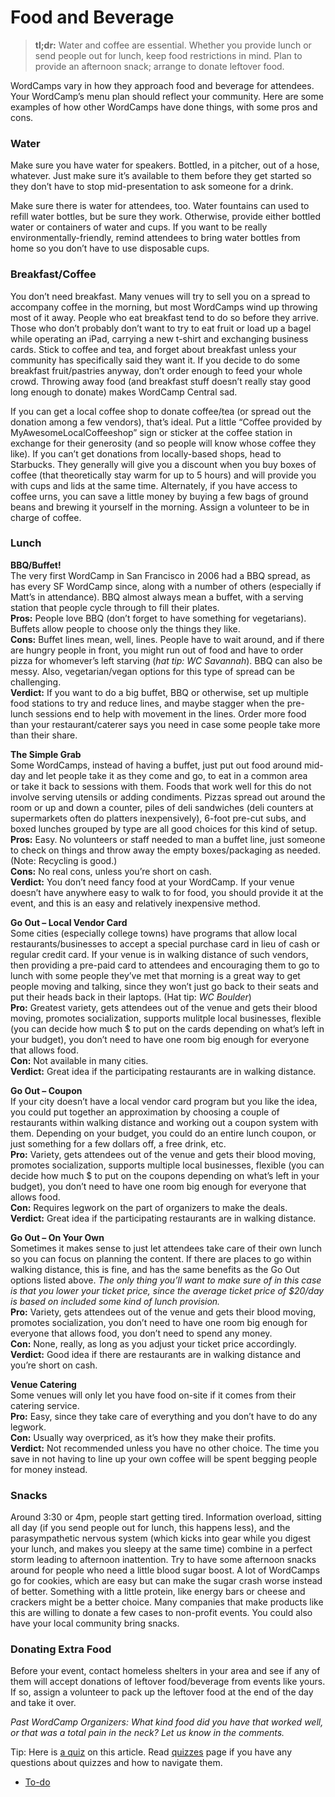 # Food and Beverage

> **tl;dr:** Water and coffee are essential. Whether you provide lunch or send people out for lunch, keep food restrictions in mind. Plan to provide an afternoon snack; arrange to donate leftover food.

WordCamps vary in how they approach food and beverage for attendees. Your WordCamp’s menu plan should reflect your community. Here are some examples of how other WordCamps have done things, with some pros and cons.

### Water

Make sure you have water for speakers. Bottled, in a pitcher, out of a hose, whatever. Just make sure it’s available to them before they get started so they don’t have to stop mid-presentation to ask someone for a drink.

Make sure there is water for attendees, too. Water fountains can used to refill water bottles, but be sure they work. Otherwise, provide either bottled water or containers of water and cups. If you want to be really environmentally-friendly, remind attendees to bring water bottles from home so you don’t have to use disposable cups.

### Breakfast/Coffee

You don’t need breakfast. Many venues will try to sell you on a spread to accompany coffee in the morning, but most WordCamps wind up throwing most of it away. People who eat breakfast tend to do so before they arrive. Those who don’t probably don’t want to try to eat fruit or load up a bagel while operating an iPad, carrying a new t-shirt and exchanging business cards. Stick to coffee and tea, and forget about breakfast unless your community has specifically said they want it. If you decide to do some breakfast fruit/pastries anyway, don’t order enough to feed your whole crowd. Throwing away food (and breakfast stuff doesn’t really stay good long enough to donate) makes WordCamp Central sad.

If you can get a local coffee shop to donate coffee/tea (or spread out the donation among a few vendors), that’s ideal. Put a little “Coffee provided by MyAwesomeLocalCoffeeshop” sign or sticker at the coffee station in exchange for their generosity (and so people will know whose coffee they like). If you can’t get donations from locally-based shops, head to Starbucks. They generally will give you a discount when you buy boxes of coffee (that theoretically stay warm for up to 5 hours) and will provide you with cups and lids at the same time. Alternately, if you have access to coffee urns, you can save a little money by buying a few bags of ground beans and brewing it yourself in the morning. Assign a volunteer to be in charge of coffee.

### Lunch

**BBQ/Buffet!**  
The very first WordCamp in San Francisco in 2006 had a BBQ spread, as has every SF WordCamp since, along with a number of others (especially if Matt’s in attendance). BBQ almost always mean a buffet, with a serving station that people cycle through to fill their plates.  
**Pros:** People love BBQ (don’t forget to have something for vegetarians). Buffets allow people to choose only the things they like.  
**Cons:** Buffet lines mean, well, lines. People have to wait around, and if there are hungry people in front, you might run out of food and have to order pizza for whomever’s left starving (*hat tip: WC Savannah*). BBQ can also be messy. Also, vegetarian/vegan options for this type of spread can be challenging.  
**Verdict:** If you want to do a big buffet, BBQ or otherwise, set up multiple food stations to try and reduce lines, and maybe stagger when the pre-lunch sessions end to help with movement in the lines. Order more food than your restaurant/caterer says you need in case some people take more than their share.

**The Simple Grab**  
Some WordCamps, instead of having a buffet, just put out food around mid-day and let people take it as they come and go, to eat in a common area or take it back to sessions with them. Foods that work well for this do not involve serving utensils or adding condiments. Pizzas spread out around the room or up and down a counter, piles of deli sandwiches (deli counters at supermarkets often do platters inexpensively), 6-foot pre-cut subs, and boxed lunches grouped by type are all good choices for this kind of setup.  
**Pros:** Easy. No volunteers or staff needed to man a buffet line, just someone to check on things and throw away the empty boxes/packaging as needed. (Note: Recycling is good.)  
**Cons:** No real cons, unless you’re short on cash.  
**Verdict:** You don’t need fancy food at your WordCamp. If your venue doesn’t have anywhere easy to walk to for food, you should provide it at the event, and this is an easy and relatively inexpensive method.

**Go Out – Local Vendor Card**  
Some cities (especially college towns) have programs that allow local restaurants/businesses to accept a special purchase card in lieu of cash or regular credit card. If your venue is in walking distance of such vendors, then providing a pre-paid card to attendees and encouraging them to go to lunch with some people they’ve met that morning is a great way to get people moving and talking, since they won’t just go back to their seats and put their heads back in their laptops. (Hat tip: *WC Boulder*)  
**Pro:** Greatest variety, gets attendees out of the venue and gets their blood moving, promotes socialization, supports mulitple local businesses, flexible (you can decide how much $ to put on the cards depending on what’s left in your budget), you don’t need to have one room big enough for everyone that allows food.  
**Con:** Not available in many cities.  
**Verdict:** Great idea if the participating restaurants are in walking distance.

**Go Out – Coupon**  
If your city doesn’t have a local vendor card program but you like the idea, you could put together an approximation by choosing a couple of restaurants within walking distance and working out a coupon system with them. Depending on your budget, you could do an entire lunch coupon, or just something for a few dollars off, a free drink, etc.  
**Pro:** Variety, gets attendees out of the venue and gets their blood moving, promotes socialization, supports multiple local businesses, flexible (you can decide how much $ to put on the coupons depending on what’s left in your budget), you don’t need to have one room big enough for everyone that allows food.  
**Con:** Requires legwork on the part of organizers to make the deals.  
**Verdict:** Great idea if the participating restaurants are in walking distance.

**Go Out – On Your Own**  
Sometimes it makes sense to just let attendees take care of their own lunch so you can focus on planning the content. If there are places to go within walking distance, this is fine, and has the same benefits as the Go Out options listed above. *The only thing you’ll want to make sure of in this case is that you lower your ticket price, since the average ticket price of $20/day is based on included some kind of lunch provision.*  
**Pro:** Variety, gets attendees out of the venue and gets their blood moving, promotes socialization, you don’t need to have one room big enough for everyone that allows food, you don’t need to spend any money.  
**Con:** None, really, as long as you adjust your ticket price accordingly.  
**Verdict:** Good idea if there are restaurants are in walking distance and you’re short on cash.

**Venue Catering**  
Some venues will only let you have food on-site if it comes from their catering service.  
**Pro:** Easy, since they take care of everything and you don’t have to do any legwork.  
**Con:** Usually way overpriced, as it’s how they make their profits.  
**Verdict:** Not recommended unless you have no other choice. The time you save in not having to line up your own coffee will be spent begging people for money instead.

### Snacks

Around 3:30 or 4pm, people start getting tired. Information overload, sitting all day (if you send people out for lunch, this happens less), and the parasympathetic nervous system (which kicks into gear while you digest your lunch, and makes you sleepy at the same time) combine in a perfect storm leading to afternoon inattention. Try to have some afternoon snacks around for people who need a little blood sugar boost. A lot of WordCamps go for cookies, which are easy but can make the sugar crash worse instead of better. Something with a little protein, like energy bars or cheese and crackers might be a better choice. Many companies that make products like this are willing to donate a few cases to non-profit events. You could also have your local community bring snacks.

### Donating Extra Food

Before your event, contact homeless shelters in your area and see if any of them will accept donations of leftover food/beverage from events like yours. If so, assign a volunteer to pack up the leftover food at the end of the day and take it over.

*Past WordCamp Organizers: What kind food did you have that worked well, or that was a total pain in the neck? Let us know in the comments.*

Tip: Here is [a quiz](https://community-self-training.mystagingwebsite.com/quiz/food-and-beverage-2/) on this article. Read [quizzes](https://make.wordpress.org/community/handbook/wordcamp-organizer/quizzes/) page if you have any questions about quizzes and how to navigate them.

*   [To-do](# "To-do")